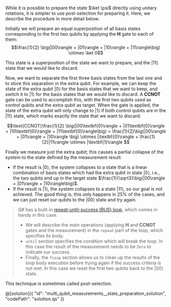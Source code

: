 While it is possible to prepare the state $\ket \psi$ directly using unitary rotations, it is simpler to use post-selection for preparing it. Here, we describe the procedure in more detail below.

Initially we will prepare an equal superposition of all basis states corresponding to the first two qubits by applying the **H** gate to each of them: 
$$\frac{1}{2} \big(|00\rangle + |01\rangle + |10\rangle + |11\rangle\big) \otimes \ket 0$$

This state is a superposition of the state we want to prepare, and the $|11\rangle$ state that we would like to discard.

Now, we want to separate the first three basis states from the last one and to store this separation in the extra qubit. 
For example, we can keep the state of the extra qubit $|0\rangle$ for the basis states that we want to keep, and switch it to $|1\rangle$ for the basis states that we would like to discard. 
A **CCNOT** gate can be used to accomplish this, with the first two qubits used as control qubits and the extra qubit as target. 
When the gate is applied, the state of the extra qubit will only change to $|1\rangle$ if both control qubits are in the $|11\rangle$ state, which marks exactly the state that we want to discard:

$$\text{CCNOT}\frac{1}{2} \big(|00\textbf{0}\rangle + |01\textbf{0}\rangle + |10\textbf{0}\rangle + |11\textbf{0}\rangle\big) = 
\frac{1}{2}\big(|00\rangle + |01\rangle + |10\rangle \big) \otimes |\textbf{0}\rangle + \frac{1}{2}|11\rangle \otimes |\textbf{1}\rangle $$

Finally we measure just the extra qubit; this causes a partial collapse of the system to the state defined by the measurement result:
* If the result is $|0\rangle$, the system collapses to a state that is a linear combination of basis states which had the extra qubit in state $|0\rangle$, i.e., the two qubits end up in the target state $\frac{1}{\sqrt3}\big(|00\rangle + |01\rangle + |10\rangle\big)$. 
* If the result is $|1\rangle$, the system collapses to a state $|11\rangle$, so our goal is not achieved. The good thing is, this only happens in 25% of the cases, and we can just reset our qubits to the $|00\rangle$ state and try again.


> Q# has a built-in [repeat-until-success (RUS) loop](https://docs.microsoft.com/en-us/quantum/user-guide/using-qsharp/control-flow#repeat-until-success-loop), which comes in handy in this case. 
> * We will describe the main operations (applying **H** and **CCNOT** gates and the measurement) in the `repeat` part of the loop, which specifies its body.  
> * `until` section specifies the condition which will break the loop. In this case the result of the measurement needs to be `Zero` to indicate our success.  
> * Finally, the `fixup` section allows us to clean up the results of the loop body execution before trying again if the success criteria is not met. In this case we reset the first two qubits back to the $|00\rangle$ state.

This technique is sometimes called post-selection.

@[solution]({
    "id": "multi_qubit_measurements__state_preparation_solution",
    "codePath": "solution.qs"
})
